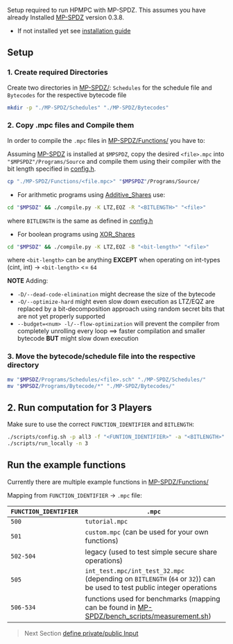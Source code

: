 Setup required to run HPMPC with MP-SPDZ. This assumes you have already Installed [MP-SPDZ](https://github.com/data61/MP-SPDZ/releases?page=1) version 0.3.8.

- If not installed yet see [installation guide](/MP-SPDZ/docs/install_mpspdz.md)

## Setup

### 1. Create required Directories

Create two directories in [MP-SPDZ/](/MP-SPDZ/): `Schedules` for the schedule file and `Bytecodes` for the respective bytecode file

```sh
mkdir -p "./MP-SPDZ/Schedules" "./MP-SPDZ/Bytecodes"
```

### 2. Copy .mpc files and Compile them 

In order to compile the `.mpc` files in [MP-SPDZ/Functions/](/MP-SPDZ/Functions/) you have to:

Assuming [MP-SPDZ](https://github.com/data61/MP-SPDZ) is installed at `$MPSPDZ`, copy the desired `<file>.mpc` into `"$MPSPDZ"/Programs/Source` and compile them using their compiler with the bit length specified in [config.h](/config.h).

```sh
cp "./MP-SPDZ/Functions/<file.mpc>" "$MPSPDZ"/Programs/Source/
```

- For arithmetic programs using [Additive_Shares](/protocols/Additive_Share.hpp) use:

```sh
cd "$MPSDZ" && ./compile.py -K LTZ,EQZ -R "<BITLENGTH>" "<file>"
```

where `BITLENGTH` is the same as defined in [config.h](/config.h)

- For boolean programs using [XOR_Shares](/protocols/XOR_Share.hpp)

```sh
cd "$MPSDZ" && ./compile.py -K LTZ,EQZ -B "<bit-length>" "<file>"
```

where `<bit-length>` can be anything **EXCEPT** when operating on int-types (cint, int) $\to$ `<bit-length>` <= `64`

**NOTE**
Adding:
- `-D/--dead-code-elimination` might decrease the size of the bytecode
- `-O/--optimize-hard` might even slow down execution as LTZ/EQZ are replaced by a bit-decomposition approach using random secret bits that are not yet properly supported
- `--budget=<num> -l/--flow-optimization` will prevent the compiler from completely unrolling every loop $\implies$ faster compilation and smaller bytecode **BUT** might slow down execution

### 3. Move the bytecode/schedule file into the respective directory

```sh
mv "$MPSDZ/Programs/Schedules/<file>.sch" "./MP-SPDZ/Schedules/"
mv "$MPSDZ/Programs/Bytecode/*" "./MP-SPDZ/Bytecodes/"
```

## 2. Run computation for 3 Players

Make sure to use the correct `FUNCTION_IDENTIFIER` and `BITLENGTH`:
```sh
./scripts/config.sh -p all3 -f "<FUNTION_IDENTIFIER>" -a "<BITLENGTH>"
./scripts/run_locally -n 3
```

## Run the example functions

Currently there are multiple example functions in [MP-SPDZ/Functions/](/MP-SPDZ/Functions/)

Mapping from `FUNCTION_IDENTIFIER` $\to$ `.mpc` file:

`FUNCTION_IDENTIFIER` | `.mpc`
----------------------|-------
`500` | `tutorial.mpc`
`501` | `custom.mpc` (can be used for your own functions)
`502-504` | legacy (used to test simple secure share operations)
`505` | `int_test.mpc/int_test_32.mpc` (depending on `BITLENGTH` (`64` or `32`)) can be used to test public integer operations
`506-534` | functions used for benchmarks (mapping can be found in [MP-SPDZ/bench_scripts/measurement.sh](/MP-SPDZ/bench_scripts/measurement.sh))


> Next Section [define private/public Input](/MP-SPDZ/docs/input.md)